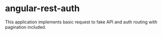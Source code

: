 # angular-rest-auth
This application implements basic request to fake API and auth routing with pagination included. 
